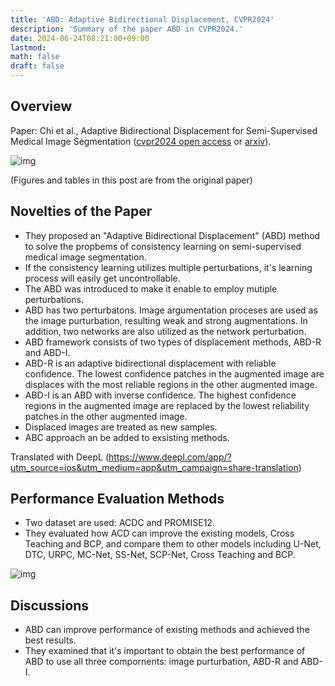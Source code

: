 ```yaml
---
title: 'ABD: Adaptive Bidirectional Displacement, CVPR2024'
description: 'Summary of the paper ABD in CVPR2024.'
date: 2024-06-24T08:21:00+09:00
lastmod: 
math: false
draft: false
---
```


## Overview

Paper: Chi et al., Adaptive Bidirectional Displacement for Semi-Supervised Medical Image Segmentation ([cvpr2024 open access](https://openaccess.thecvf.com/content/CVPR2024/papers/Chi_Adaptive_Bidirectional_Displacement_for_Semi-Supervised_Medical_Image_Segmentation_CVPR_2024_paper.pdf) or [arxiv](https://arxiv.org/abs/2405.00378)).

![img](https://img.tsuji.tech/abd-cvpr2024-0.jpg)

(Figures and tables in this post are from the original paper)

## Novelties of the Paper

* They proposed an "Adaptive Bidirectional Displacement" (ABD) method to solve the propbems of consistency learning on semi-supervised medical image segmentation.
* If the consistency learning utilizes multiple perturbations, it's learning process will easily get uncontrollable.
* The ABD was introduced to make it enable to employ mutiple perturbations.
* ABD has two perturbatons. Image argumentation proceses are used as the image purturbation, resulting weak and strong augmentations. In addition, two networks are also utilized as the network perturbation.
* ABD framework consists of two types of displacement methods, ABD-R and ABD-I.
* ABD-R is an adaptive bidirectional displacement with reliable confidence. The lowest confidence patches in the augmented image are displaces with the most reliable regions in the other augmented image.
* ABD-I is an ABD with inverse confidence. The highest confidence regions in the augmented image are replaced by the lowest reliability patches in the other augmented image.
* Displaced images are treated as new samples.
* ABC approach an be added to exsisting methods.

Translated with DeepL (https://www.deepl.com/app/?utm_source=ios&utm_medium=app&utm_campaign=share-translation)

## Performance Evaluation Methods

* Two dataset are used: ACDC and PROMISE12.
* They evaluated how ACD can improve the existing models, Cross Teaching and BCP, and compare them to other models including U-Net, DTC, URPC, MC-Net, SS-Net, SCP-Net, Cross Teaching and BCP.

![img](https://img.tsuji.tech/abd-cvpr2024-1.jpg)

## Discussions

* ABD can improve performance of existing methods and achieved the best results.
* They examined that it's important to obtain the best performance of ABD to use all three compornents: image purturbation, ABD-R and ABD-I.
